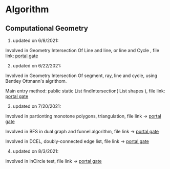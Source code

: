 # Algorithm
## Computational Geometry

1. updated on 6/8/2021:

Involved in Geometry Intersection Of Line and line, or line and Cycle
, file link: [portal gate](https://github.com/fengkeyleaf/Algorithm/tree/main/ComputationalGeometry/IntersectionOfLineOrCycle/myLibraries)

2. updated on 6/22/2021:

Involved in Geometry Intersection Of segment, ray, line and cycle, using Bentley Ottmann's algrithom.

Main entry method: public static List<EventPoint2D> findIntersection( List<IntersectionShape> shapes ), file link: [portal gate](https://github.com/fengkeyleaf/Algorithm/blob/main/ComputationalGeometry/BentleyOttmann/myLibraries/util/geometry/tools/GeometricIntersection.java)
  
3. updated on 7/20/2021:
  
  Involved in partionting monotone polygons, triangulation, file link -> [portal gate](https://github.com/fengkeyleaf/Algorithm/blob/main/ComputationalGeometry/ApplicationOfTriangulation/myLibraries/util/geometry/tools/MonotonePolygons.java)
  
  Involved in BFS in dual graph and funnel algorithm, file link -> [portal gate](https://github.com/fengkeyleaf/Algorithm/blob/main/ComputationalGeometry/ApplicationOfTriangulation/myLibraries/util/graph/tools/SingleShortestPath.java)
  
  Involved in DCEL, doubly-connected edge list, file link -> [portal gate](https://github.com/fengkeyleaf/Algorithm/tree/main/ComputationalGeometry/ApplicationOfTriangulation/myLibraries/util/geometry/DCEL)
  
4. updated on 8/3/2021:
  
  Involved in inCircle test, file link -> [portal gate](https://github.com/fengkeyleaf/Algorithm/blob/main/ComputationalGeometry/InCircleTeset/myLibraries/util/geometry/tools/Cycles.java)
